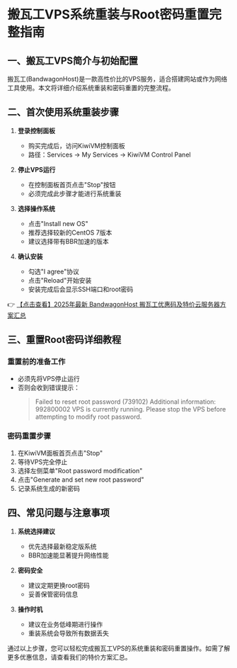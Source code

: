# 搬瓦工VPS系统重装与Root密码重置完整指南

## 一、搬瓦工VPS简介与初始配置

搬瓦工(BandwagonHost)是一款高性价比的VPS服务，适合搭建网站或作为网络工具使用。本文将详细介绍系统重装和密码重置的完整流程。

## 二、首次使用系统重装步骤

1. **登录控制面板**
   - 购买完成后，访问KiwiVM控制面板
   - 路径：Services → My Services → KiwiVM Control Panel

2. **停止VPS运行**
   - 在控制面板首页点击"Stop"按钮
   - 必须完成此步骤才能进行系统重装

3. **选择操作系统**
   - 点击"Install new OS"
   - 推荐选择较新的CentOS 7版本
   - 建议选择带有BBR加速的版本

4. **确认安装**
   - 勾选"I agree"协议
   - 点击"Reload"开始安装
   - 安装完成后会显示SSH端口和root密码

👉 [【点击查看】2025年最新 BandwagonHost 搬瓦工优惠码及特价云服务器方案汇总](https://bit.ly/banwagon)

## 三、重置Root密码详细教程

### 重置前的准备工作
- 必须先将VPS停止运行
- 否则会收到错误提示：
  > Failed to reset root password (739102)
  > Additional information: 992800002 VPS is currently running. Please stop the VPS before attempting to modify root password.

### 密码重置步骤
1. 在KiwiVM面板首页点击"Stop"
2. 等待VPS完全停止
3. 选择左侧菜单"Root password modification"
4. 点击"Generate and set new root password"
5. 记录系统生成的新密码

## 四、常见问题与注意事项

1. **系统选择建议**
   - 优先选择最新稳定版系统
   - BBR加速能显著提升网络性能

2. **密码安全**
   - 建议定期更换root密码
   - 妥善保管密码信息

3. **操作时机**
   - 建议在业务低峰期进行操作
   - 重装系统会导致所有数据丢失

通过以上步骤，您可以轻松完成搬瓦工VPS的系统重装和密码重置操作。如需了解更多优惠信息，请查看我们的特价方案汇总。